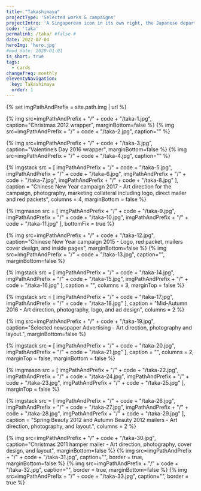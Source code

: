 ```yaml
---
title: "Takashimaya"
projectType: 'Selected works & campaigns'
projectIntro: 'A Singaporean icon in its own right, the Japanese department store sits in the heart of Orchard Road. Staying true to the store’s image, I had the pleasure to work on campaigns throughout the year to celebrate key events, adapting it to the local market.'
code: 'taka'
permalink: /taka/ #false #
date: 2022-07-04
heroImg: 'hero.jpg'
#mod_date: 2020-01-01
is_short: true
tags: 
  - cards
changefreq: monthly
eleventyNavigation:
  key: Takashimaya
  order: 1
---
```

{% set imgPathAndPrefix = site.path.img | url %}

{% img src=imgPathAndPrefix + "/" + code + "/taka-1.jpg", caption="Christmas 2012 wrapper", marginBottom=false %}
{% img src=imgPathAndPrefix + "/" + code + "/taka-2.jpg", caption="" %}

{% img src=imgPathAndPrefix + "/" + code + "/taka-3.jpg", caption="Valentine’s Day 2016 wrapper", marginBottom=false %}
{% img src=imgPathAndPrefix + "/" + code + "/taka-4.jpg", caption="" %}

{% imgstack src = [
            imgPathAndPrefix + "/" + code + "/taka-5.jpg", 
            imgPathAndPrefix + "/" + code + "/taka-6.jpg", 
            imgPathAndPrefix + "/" + code + "/taka-7.jpg", 
            imgPathAndPrefix + "/" + code + "/taka-8.jpg"
          ],
          caption = "Chinese New Year campaign 2017 - Art direction for the campaign, photography, marketing collateral including logo, direct mailer and red packets",
          columns = 4,
          marginBottom = false
%}

{% imgmason src = [
            imgPathAndPrefix + "/" + code + "/taka-9.jpg", 
            imgPathAndPrefix + "/" + code + "/taka-10.jpg", 
            imgPathAndPrefix + "/" + code + "/taka-11.jpg"
          ],
          bottomFix = true
%}

{% img src=imgPathAndPrefix + "/" + code + "/taka-12.jpg", caption="Chinese New Year campaign 2015 - Logo, red packet, mailers cover design, and inside pages", marginBottom=false %}
{% img src=imgPathAndPrefix + "/" + code + "/taka-13.jpg", caption="", marginBottom=false %}

{% imgstack src = [
            imgPathAndPrefix + "/" + code + "/taka-14.jpg", 
            imgPathAndPrefix + "/" + code + "/taka-15.jpg", 
            imgPathAndPrefix + "/" + code + "/taka-16.jpg"
          ],
          caption = "",
          columns = 3,
          marginTop = false
%}

{% imgstack src = [
            imgPathAndPrefix + "/" + code + "/taka-17.jpg", 
            imgPathAndPrefix + "/" + code + "/taka-18.jpg"
          ],
          caption = "Mid-Autumn 2016 - Art direction, photography, logo, and ad design",
          columns = 2
%}

{% img src=imgPathAndPrefix + "/" + code + "/taka-19.jpg", caption="Selected newspaper Advertising - Art direction, photography and layout.", marginBottom=false %}

{% imgstack src = [
            imgPathAndPrefix + "/" + code + "/taka-20.jpg", 
            imgPathAndPrefix + "/" + code + "/taka-21.jpg"
          ],
          caption = "",
          columns = 2,
          marginTop = false,
          marginBottom = false
%}

{% imgmason src = [
            imgPathAndPrefix + "/" + code + "/taka-22.jpg", 
            imgPathAndPrefix + "/" + code + "/taka-24.jpg", 
            imgPathAndPrefix + "/" + code + "/taka-23.jpg", 
            imgPathAndPrefix + "/" + code + "/taka-25.jpg"
          ],
          marginTop = false
%}

{% imgstack src = [
            imgPathAndPrefix + "/" + code + "/taka-26.jpg", 
            imgPathAndPrefix + "/" + code + "/taka-27.jpg", 
            imgPathAndPrefix + "/" + code + "/taka-28.jpg", 
            imgPathAndPrefix + "/" + code + "/taka-29.jpg"
          ],
          caption = "Spring Beauty 2012 and Autumn Beauty 2012 mailers - Art direction, photography, and layout.",
          columns = 2
%}

{% img src=imgPathAndPrefix + "/" + code + "/taka-30.jpg", caption="Christmas 2011 hamper mailer - Art direction, photography, cover design, and layout", marginBottom=false %}
{% img src=imgPathAndPrefix + "/" + code + "/taka-31.jpg", caption="", border = true, marginBottom=false %}
{% img src=imgPathAndPrefix + "/" + code + "/taka-32.jpg", caption="", border = true, marginBottom=false %}
{% img src=imgPathAndPrefix + "/" + code + "/taka-33.jpg", caption="", border = true %}